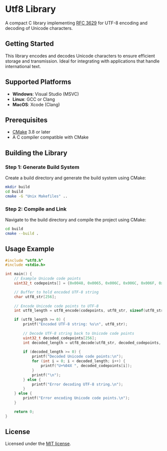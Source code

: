 # Utf8 Library

A compact C library implementing [RFC 3629](https://tools.ietf.org/html/rfc3629) for UTF-8 encoding and decoding of Unicode characters.

## Getting Started

This library encodes and decodes Unicode characters to ensure efficient storage and transmission. Ideal for integrating with applications that handle international text.

## Supported Platforms

- **Windows**: Visual Studio (MSVC)
- **Linux**: GCC or Clang
- **MacOS**: Xcode (Clang)

## Prerequisites

- [CMake](https://cmake.org/) 3.8 or later
- A C compiler compatible with CMake

## Building the Library

### Step 1: Generate Build System

Create a build directory and generate the build system using CMake:

```sh
mkdir build
cd build
cmake -G "Unix Makefiles" ..
```

### Step 2: Compile and Link

Navigate to the build directory and compile the project using CMake:

```sh
cd build
cmake --build .
```

## Usage Example

```c
#include "utf8.h"
#include <stdio.h>

int main() {
    // Example Unicode code points
    uint32_t codepoints[] = {0x0048, 0x0065, 0x006C, 0x006C, 0x006F, 0x002C, 0x0020, 0x4E16, 0x754C, 0x0021, 0}; // "Hello, 世界!"

    // Buffer to hold encoded UTF-8 string
    char utf8_str[256];
    
    // Encode Unicode code points to UTF-8
    int utf8_length = utf8_encode(codepoints, utf8_str, sizeof(utf8_str));

    if (utf8_length >= 0) {
        printf("Encoded UTF-8 string: %s\n", utf8_str);
        
        // Decode UTF-8 string back to Unicode code points
        uint32_t decoded_codepoints[256];
        int decoded_length = utf8_decode(utf8_str, decoded_codepoints, sizeof(decoded_codepoints) / sizeof(uint32_t));
        
        if (decoded_length >= 0) {
            printf("Decoded Unicode code points:\n");
            for (int i = 0; i < decoded_length; i++) {
                printf("U+%04X ", decoded_codepoints[i]);
            }
            printf("\n");
        } else {
            printf("Error decoding UTF-8 string.\n");
        }
    } else {
        printf("Error encoding Unicode code points.\n");
    }

    return 0;
}

```
## License
Licensed under the [MIT license](LICENSE.md).